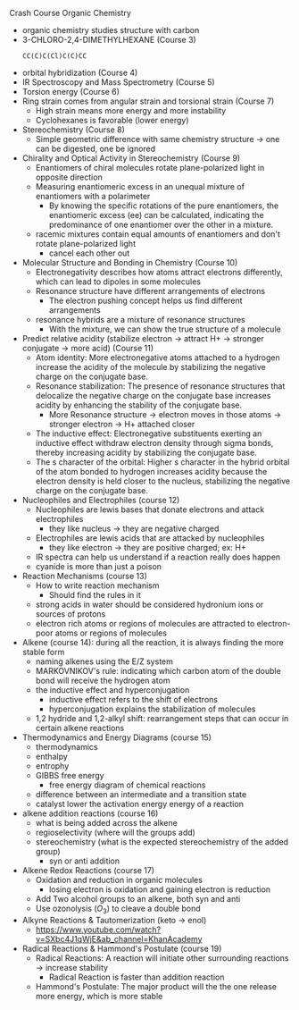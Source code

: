 Crash Course Organic Chemistry

* organic chemistry studies structure with carbon
* 3-CHLORO-2,4-DIMETHYLHEXANE (Course 3)
  ```smiles
  CC(C)C(Cl)C(C)CC
  ```
* orbital hybridization (Course 4)
* IR Spectroscopy and Mass Spectrometry (Course 5)
* Torsion energy (Course 6)
* Ring strain comes from angular strain and torsional strain (Course 7)
  * High strain means more energy and more instability
  * Cyclohexanes is favorable (lower energy)
* Stereochemistry (Course 8)
  * Simple geometric difference with same chemistry structure -> one can be digested, one be ignored
* Chirality and Optical Activity in Stereochemistry (Course 9)
  * Enantiomers of chiral molecules rotate plane-polarized light in opposite direction
  * Measuring enantiomeric excess in an unequal mixture of enantiomers with a polarimeter
    * By knowing the specific rotations of the pure enantiomers, the enantiomeric excess (ee) can be calculated, indicating the predominance of one enantiomer over the other in a mixture.
  * racemic mixtures contain equal amounts of enantiomers and don't rotate plane-polarized light
    * cancel each other out
* Molecular Structure and Bonding in Chemistry (Course 10)
  * Electronegativity describes how atoms attract electrons differently, which can lead to dipoles in some molecules
  * Resonance structure have different arrangements of electrons
    * The electron pushing concept helps us find different arrangements
  * resonance hybrids are a mixture of resonance structures
    * With the mixture, we can show the true structure of a molecule
* Predict relative acidity (stabilize electron -> attract H+ -> stronger conjugate -> more acid) (Course 11)
  * Atom identity: More electronegative atoms attached to a hydrogen increase the acidity of the molecule by stabilizing the negative charge on the conjugate base.
  * Resonance stabilization: The presence of resonance structures that delocalize the negative charge on the conjugate base increases acidity by enhancing the stability of the conjugate base.
    * More Resonance structure -> electron moves in those atoms -> stronger electron -> H+ attached closer
  * The inductive effect: Electronegative substituents exerting an inductive effect withdraw electron density through sigma bonds, thereby increasing acidity by stabilizing the conjugate base.
  * The s character of the orbital: Higher s character in the hybrid orbital of the atom bonded to hydrogen increases acidity because the electron density is held closer to the nucleus, stabilizing the negative charge on the conjugate base.
* Nucleophiles and Electrophiles (course 12)
  * Nucleophiles are lewis bases that donate electrons and attack electrophiles
    * they like nucleus -> they are negative charged
  * Electrophiles are lewis acids that are attacked by nucleophiles
    * they like electron -> they are positive charged; ex: H+
  * IR spectra can help us understand if a reaction really does happen
  * cyanide is more than just a poison
* Reaction Mechanisms (course 13)
  * How to write reaction mechanism
    * Should find the rules in it
  * strong acids in water should be considered hydronium ions or sources of protons
  * electron rich atoms or regions of molecules are attracted to electron-poor atoms or regions of molecules
* Alkene (course 14): during all the reaction, it is always finding the more stable form
  * naming alkenes using the E/Z system
  * MARKOVNIKOV's rule:  indicating which carbon atom of the double bond will receive the hydrogen atom
  * the inductive effect and hyperconjugation
    * inductive effect refers to the shift of electrons
    * hyperconjugation explains the stabilization of molecules
  * 1,2 hydride and 1,2-alkyl shift: rearrangement steps that can occur in certain alkene reactions
* Thermodynamics and Energy Diagrams (course 15)
  * thermodynamics
  * enthalpy
  * entrophy
  * GIBBS free energy
    * free energy diagram of chemical reactions
  * difference between an intermediate and a transition state
  * catalyst lower the activation energy energy of a reaction
* alkene addition reactions (course 16)
  * what is being added across the alkene
  * regioselectivity (where will the groups add)
  * stereochemistry (what is the expected stereochemistry of the added group)
    * syn or anti addition
* Alkene Redox Reactions (course 17)
  * Oxidation and reduction in organic molecules
    * losing electron is oxidation and gaining electron is reduction
  * Add Two alcohol groups to an alkene, both syn and anti
  * Use ozonolysis ($O_3$) to cleave a double bond
* Alkyne Reactions & Tautomerization (keto -> enol)
  * https://www.youtube.com/watch?v=SXbc4J1qWjE&ab_channel=KhanAcademy
* Radical Reactions & Hammond's Postulate (course 19)
  * Radical Reactions: A reaction will initiate other surrounding reactions -> increase stability
    * Radical Reaction is faster than addition reaction
  * Hammond's Postulate: The major product will the the one release more energy, which is more stable
